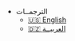 <!-- _navbar.md -->

-   الترجمــات
    -   [:us: English](/)
    -   [:algeria: العربيــة](/AR-ar/)

